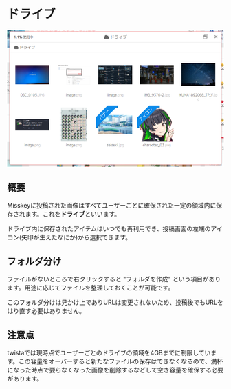 # ドライブ

![drive](./drive.png)

## 概要
Misskeyに投稿された画像はすべてユーザーごとに確保された一定の領域内に保存されます。これを**ドライブ**といいます。

ドライブ内に保存されたアイテムはいつでも再利用でき、投稿画面の左端のアイコン(矢印が生えたなにか)から選択できます。

## フォルダ分け
ファイルがないところで右クリックすると "フォルダを作成" という項目があります。用途に応じてファイルを整理しておくことが可能です。

このフォルダ分けは見かけ上でありURLは変更されないため、投稿後でもURLをはり直す必要はありません。

## 注意点

twistaでは現時点でユーザーごとのドライブの領域を4GBまでに制限しています。この容量をオーバーすると新たなファイルの保存はできなくなるので、満杯になった時点で要らなくなった画像を削除するなどして空き容量を確保する必要があります。
